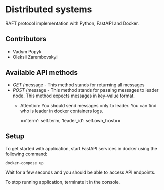# Distributed systems

RAFT protocol implementation with Python, FastAPI and Docker.

## Contributors

- Vadym Popyk
- Oleksii Zarembovskyi

## Available API methods

- *GET* /message - This method stands for returning all messages
- *POST* /message - This method stands for passing messages to leader node. This method expects messages in key-value format.
  - Attention: You should send messages only to leader. You can find who is leader in docker containers logs.
  
    =='term': self.term, 'leader_id': self.own_host==

## Setup

To get started with application, start FastAPI services in docker using the following command:

    docker-compose up

Wait for a few seconds and you should be able to access API endpoints.

To stop running application, terminate it in the console.
